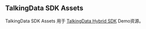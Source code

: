 ## TalkingData SDK Assets
TalkingData SDK Assets 用于 [TalkingData Hybrid SDK](https://github.com/TalkingData/TalkingDataSDK_Hybrid) Demo资源。